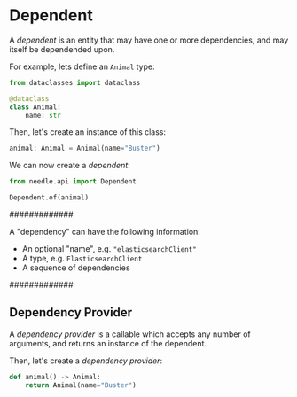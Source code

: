 # Dependent
A *dependent* is an entity that may have one or more dependencies, and may itself be dependended upon.

For example, lets define an `Animal` type:
```python
from dataclasses import dataclass

@dataclass
class Animal:
    name: str
```

Then, let's create an instance of this class:
```python
animal: Animal = Animal(name="Buster")
```

We can now create a *dependent*:
```python
from needle.api import Dependent

Dependent.of(animal)
```


#############

A "dependency" can have the following information:
* An optional "name", e.g. `"elasticsearchClient"`
* A type, e.g. `ElasticsearchClient`
* A sequence of dependencies





#############

## Dependency Provider
A *dependency provider* is a callable which accepts any number of arguments, and returns an instance of the dependent.

Then, let's create a *dependency provider*:
```python
def animal() -> Animal:
    return Animal(name="Buster")
```